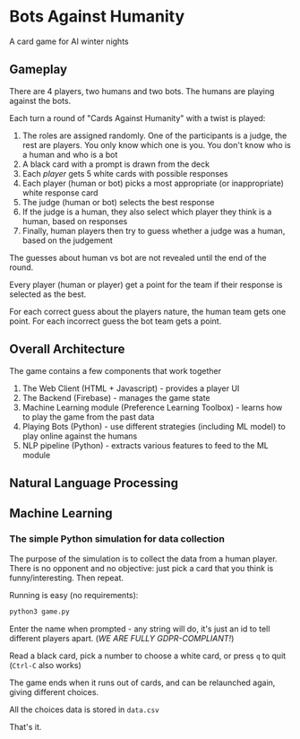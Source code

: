 # Bots Against Humanity

A card game for AI winter nights

## Gameplay

There are 4 players, two humans and two bots. The humans are playing against the bots.

Each turn a round of "Cards Against Humanity" with a twist is played:

1. The roles are assigned randomly. One of the participants is a judge, the rest are players. You only know which one is you.
You don't know who is a human and who is a bot
2. A black card with a prompt is drawn from the deck
3. Each _player_ gets 5 white cards with possible responses
4. Each player (human or bot) picks a most appropriate (or inappropriate) white response card
5. The judge (human or bot) selects the best response 
6. If the judge is a human, they also select which player they think is a human, based on responses
7. Finally, human players then try to guess whether a judge was a human, based on the judgement

The guesses about human vs bot are not revealed until the end of the round.

Every player (human or player) get a point for the team if their response is selected as the best.

For each correct guess about the players nature, the human team gets one point. 
For  each incorrect guess the bot team gets a point.

## Overall Architecture

The game contains a few components that work together 

1. The Web Client (HTML + Javascript) - provides a player UI
2. The Backend (Firebase) - manages the game state
3. Machine Learning module (Preference Learning Toolbox) - learns how to play the game from the past data
4. Playing Bots (Python) - use different strategies (including ML model) to play online against the humans
5. NLP pipeline (Python) - extracts various features to feed to the ML module 

## Natural Language Processing

## Machine Learning

### The simple Python simulation for data collection

The purpose of the simulation is to collect the data from a human player.
There is no opponent and no objective: just pick a card that you think is funny/interesting. 
Then repeat.


Running is easy (no requirements):

```bash
python3 game.py
```

Enter the name when prompted - any string will do, it's just an id to tell different players apart. (_WE ARE FULLY GDPR-COMPLIANT!_)

Read a black card, pick a number to choose a white card, or press `q` to quit (`Ctrl-C` also works)

The game ends when it runs out of cards, and can be relaunched again, giving different choices.

All the choices data is stored in `data.csv`

That's it.